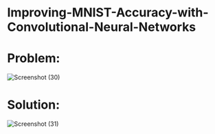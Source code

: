 # Improving-MNIST-Accuracy-with-Convolutional-Neural-Networks


# Problem:
![Screenshot (30)](https://github.com/ArsalMirza007/Improving-MNIST-Accuracy-with-Convolutional-Neural-Networks/assets/121928372/4839e6c0-8f98-4879-8e72-304de8dc7d75)

# Solution:
![Screenshot (31)](https://github.com/ArsalMirza007/Improving-MNIST-Accuracy-with-Convolutional-Neural-Networks/assets/121928372/f04db71f-6325-41f9-9b18-fb082590dd9b)
